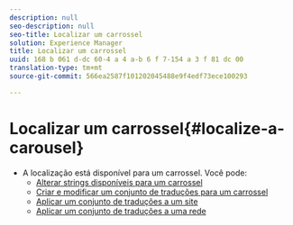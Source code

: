 ```yaml
---
description: null
seo-description: null
seo-title: Localizar um carrossel
solution: Experience Manager
title: Localizar um carrossel
uuid: 168 b 061 d-dc 60-4 a 4 a-b 6 f 7-154 a 3 f 81 dc 00
translation-type: tm+mt
source-git-commit: 566ea2587f101202045488e9f4edf73ece100293

---
```



# Localizar um carrossel{#localize-a-carousel}

* A localização está disponível para um carrossel. Você pode:
   * [Alterar strings disponíveis para um carrossel](/help/using/c-settings-other/c-translation-sets/c-localize-strings.md#section_l2z_hkn_xz)
   * [Criar e modificar um conjunto de traduções para um carrossel](/help/using/c-settings-other/c-translation-sets/t-create-modify-translation-sets.md)
   * [Aplicar um conjunto de traduções a um site](/help/using/c-settings-other/c-translation-sets/t-apply-a-translation-set-to-a-site.md)
   * [Aplicar um conjunto de traduções a uma rede](/help/using/c-settings-other/c-translation-sets/t-apply-a-translation-set-to-a-network.md)


